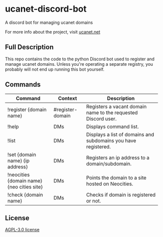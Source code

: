 # ucanet-discord-bot
A discord bot for managing ucanet domains

For more info about the project, visit [ucanet.net](https://ucanet.net)

## Full Description
This repo contains the code to the python Discord bot used to register and manage ucanet domains. Unless you're operating a separate registry, you probably will not end up running this bot yourself.

## Commands
Command                                    | Context          | Description
-------------------------------------------|------------------|-------------
!register {domain name}                    | #register-domain | Registers a vacant domain name to the requested Discord user.
!help                                      | DMs              | Displays command list.
!list                                      | DMs              | Displays a list of domains and subdomains you have registered.
!set {domain name} {ip address}            | DMs              | Registers an ip address to a domain/subdomain.
!neocities {domain name} {neo cities site} | DMs              | Points the domain to a site hosted on Neocities.
!check {domain name}                       | DMs              | Checks if domain is registered or not.

## License
[AGPL-3.0 license](https://github.com/ucanet/ucanet-discord-bot/blob/main/LICENSE)
